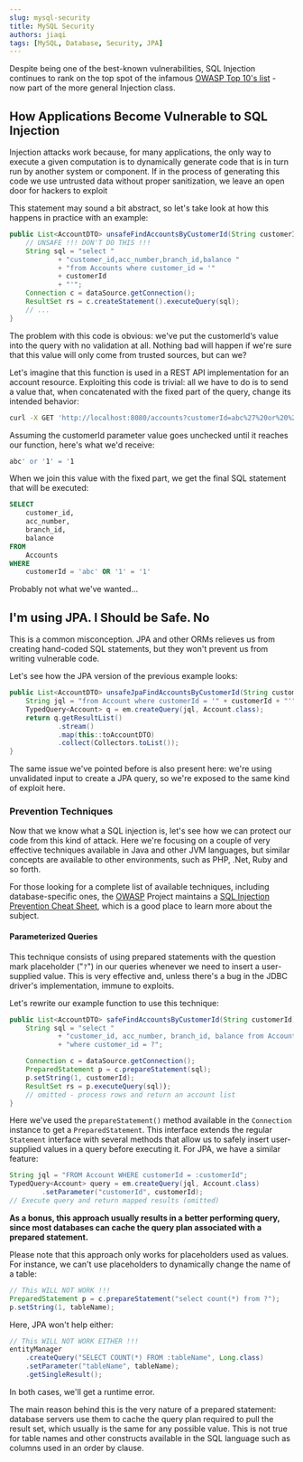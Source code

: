 ```yaml
---
slug: mysql-security
title: MySQL Security
authors: jiaqi
tags: [MySQL, Database, Security, JPA]
---
```


[//]: # (Copyright Jiaqi Liu)

[//]: # (Licensed under the Apache License, Version 2.0 &#40;the "License"&#41;;)
[//]: # (you may not use this file except in compliance with the License.)
[//]: # (You may obtain a copy of the License at)

[//]: # (    http://www.apache.org/licenses/LICENSE-2.0)

[//]: # (Unless required by applicable law or agreed to in writing, software)
[//]: # (distributed under the License is distributed on an "AS IS" BASIS,)
[//]: # (WITHOUT WARRANTIES OR CONDITIONS OF ANY KIND, either express or implied.)
[//]: # (See the License for the specific language governing permissions and)
[//]: # (limitations under the License.)

Despite being one of the best-known vulnerabilities, SQL Injection continues to rank on the top spot of the infamous
[OWASP Top 10's list](https://owasp.org/www-project-top-ten/) - now part of the more general Injection class.

<!--truncate-->

How Applications Become Vulnerable to SQL Injection
---------------------------------------------------

Injection attacks work because, for many applications, the only way to execute a given computation is to dynamically
generate code that is in turn run by another system or component. If in the process of generating this code we use
untrusted data without proper sanitization, we leave an open door for hackers to exploit

This statement may sound a bit abstract, so let's take look at how this happens in practice with an example:

```java
public List<AccountDTO> unsafeFindAccountsByCustomerId(String customerId) throws SQLException {
    // UNSAFE !!! DON'T DO THIS !!!
    String sql = "select "
            + "customer_id,acc_number,branch_id,balance "
            + "from Accounts where customer_id = '"
            + customerId
            + "'";
    Connection c = dataSource.getConnection();
    ResultSet rs = c.createStatement().executeQuery(sql);
    // ...
}
```

The problem with this code is obvious: we've put the customerId‘s value into the query with no validation at all.
Nothing bad will happen if we're sure that this value will only come from trusted sources, but can we?

Let's imagine that this function is used in a REST API implementation for an account resource. Exploiting this code is
trivial: all we have to do is to send a value that, when concatenated with the fixed part of the query, change its
intended behavior:

```bash
curl -X GET 'http://localhost:8080/accounts?customerId=abc%27%20or%20%271%27=%271'
```

Assuming the customerId parameter value goes unchecked until it reaches our function, here's what we'd receive:

```bash
abc' or '1' = '1
```

When we join this value with the fixed part, we get the final SQL statement that will be executed:

```sql
SELECT
    customer_id,
    acc_number,
    branch_id,
    balance
FROM
    Accounts
WHERE
    customerId = 'abc' OR '1' = '1'
```

Probably not what we've wanted...

I'm using JPA. I Should be Safe. No
-----------------------------------

This is a common misconception. JPA and other ORMs relieves us from creating hand-coded SQL statements, but they won't
prevent us from writing vulnerable code.

Let's see how the JPA version of the previous example looks:

```java
public List<AccountDTO> unsafeJpaFindAccountsByCustomerId(String customerId) {
    String jql = "from Account where customerId = '" + customerId + "'";
    TypedQuery<Account> q = em.createQuery(jql, Account.class);
    return q.getResultList()
            .stream()
            .map(this::toAccountDTO)
            .collect(Collectors.toList());
}
```

The same issue we've pointed before is also present here: we're using unvalidated input to create a JPA query, so we're
exposed to the same kind of exploit here.

### Prevention Techniques

Now that we know what a SQL injection is, let's see how we can protect our code from this kind of attack. Here we're
focusing on a couple of very effective techniques available in Java and other JVM languages, but similar concepts are
available to other environments, such as PHP, .Net, Ruby and so forth.

For those looking for a complete list of available techniques, including database-specific ones, the
[OWASP](https://www.owasp.org/) Project maintains a
[SQL Injection Prevention Cheat Sheet](https://cheatsheetseries.owasp.org/cheatsheets/SQL_Injection_Prevention_Cheat_Sheet.html),
which is a good place to learn more about the subject.

#### Parameterized Queries

This technique consists of using prepared statements with the question mark placeholder ("`?`") in our queries
whenever we need to insert a user-supplied value. This is very effective and, unless there's a bug in the JDBC driver's
implementation, immune to exploits.

Let's rewrite our example function to use this technique:

```java
public List<AccountDTO> safeFindAccountsByCustomerId(String customerId) throws Exception {
    String sql = "select "
            + "customer_id, acc_number, branch_id, balance from Accounts"
            + "where customer_id = ?";

    Connection c = dataSource.getConnection();
    PreparedStatement p = c.prepareStatement(sql);
    p.setString(1, customerId);
    ResultSet rs = p.executeQuery(sql));
    // omitted - process rows and return an account list
}
```

Here we've used the `prepareStatement()` method available in the `Connection` instance to get a
`PreparedStatement`. This interface extends the regular `Statement` interface with several methods that allow us to
safely insert user-supplied values in a query before executing it. For JPA, we have a similar feature:

```java
String jql = "FROM Account WHERE customerId = :customerId";
TypedQuery<Account> query = em.createQuery(jql, Account.class)
        .setParameter("customerId", customerId);
// Execute query and return mapped results (omitted)
```

**As a bonus, this approach usually results in a better performing query, since most databases can cache the query plan
associated with a prepared statement.**

Please note that this approach only works for placeholders used as values. For instance, we can't use placeholders to
dynamically change the name of a table:

```java
// This WILL NOT WORK !!!
PreparedStatement p = c.prepareStatement("select count(*) from ?");
p.setString(1, tableName);
```

Here, JPA won't help either:

```java
// This WILL NOT WORK EITHER !!!
entityManager
    .createQuery("SELECT COUNT(*) FROM :tableName", Long.class)
    .setParameter("tableName", tableName);
    .getSingleResult();
```

In both cases, we'll get a runtime error.

The main reason behind this is the very nature of a prepared statement: database servers use them to cache the query
plan required to pull the result set, which usually is the same for any possible value. This is not true for table names
and other constructs available in the SQL language such as columns used in an order by clause.
